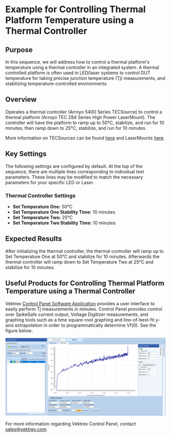 # Example for Controlling Thermal Platform Temperature using a Thermal Controller

## **Purpose**
In this sequence, we will address how to control a thermal platform's temperature using a thermal controller in an integrated system. A thermal controlled platform is often used in LED/laser systems to control DUT temperature for taking precise junction temperature (Tj) measurements, and stabilizing temperature-controlled environments.

## Overview 
Operates a thermal controller (Arroyo 5400 Series TECSource) to control a thermal platform (Arroyo TEC 284 Series High Power LaserMount). The controller will have the platform to ramp up to 50°C, stabilize, and run for 10 minutes; then ramp down to 25°C, stabilize, and run for 10 minutes. 

More information on TECSources can be found [here](https://www.arroyoinstruments.com/categories/temperature-controllers) and LaserMounts [here](https://www.arroyoinstruments.com/categories/lasermounts).

## Key Settings 
The following settings are configured by default. At the top of the sequence, there are multiple lines corresponding to individual test parameters. These lines may be modified to match the necessary parameters for your specific LED or Laser.

### Thermal Controller Settings
- **Set Temperature One:** 50°C
- **Set Temperature One Stability Time:** 10 minutes
- **Set Temperature Two:** 25°C
- **Set Temperature Two Stability Time:** 10 minutes

## Expected Results
After initializing the thermal controller, the thermal controller will ramp up to Set Temperature One at 50°C and stabilize for 10 minutes. Afterwards the thermal controller will ramp down to Set Temperature Two at 25°C and stabilize for 10 minutes.

## Useful Products for Controlling Thermal Platform Temperature using a Thermal Controller

Vektrex [Control Panel Software Application](https://www.vektrex.com/software-applications/control-panel/) provides a user interface to easily perform Tj measurements in minutes. Control Panel provides control over SpikeSafe current output, Voltage Digitizer measurements, and graphing tools such as a time square-root graphing and line-of-best-fit y-axis extrapolation in order to programmatically determine Vf(0). See the figure below:

![](control_panel_tj_screenshot.png)

For more information regarding Vektrex Control Panel, contact sales@vektrex.com.